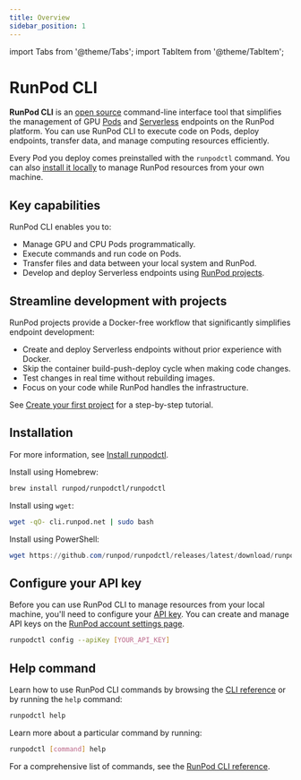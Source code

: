 ```yaml
---
title: Overview
sidebar_position: 1
---
```


import Tabs from '@theme/Tabs';
import TabItem from '@theme/TabItem';

# RunPod CLI

**RunPod CLI** is an [open source](https://github.com/runpod/runpodctl) command-line interface tool that simplifies the management of GPU [Pods](/pods/overview) and [Serverless](/serverless/overview) endpoints on the RunPod platform. You can use RunPod CLI to execute code on Pods, deploy endpoints, transfer data, and manage computing resources efficiently.

Every Pod you deploy comes preinstalled with the `runpodctl` command. You can also [install it locally](/runpodctl/install-runpodctl) to manage RunPod resources from your own machine.



## Key capabilities

RunPod CLI enables you to:

- Manage GPU and CPU Pods programmatically.
- Execute commands and run code on Pods.
- Transfer files and data between your local system and RunPod.
- Develop and deploy Serverless endpoints using [RunPod projects](/runpodctl/projects/overview).

## Streamline development with projects

RunPod projects provide a Docker-free workflow that significantly simplifies endpoint development:

- Create and deploy Serverless endpoints without prior experience with Docker.
- Skip the container build-push-deploy cycle when making code changes.
- Test changes in real time without rebuilding images.
- Focus on your code while RunPod handles the infrastructure.

See [Create your first project](/runpodctl/projects/get-started) for a step-by-step tutorial.

## Installation

For more information, see [Install runpodctl](/runpodctl/install-runpodctl).

<Tabs>

<TabItem value="macos" label="MacOS (Homebrew)">

Install using Homebrew:

```bash
brew install runpod/runpodctl/runpodctl
```

</TabItem>

<TabItem value="linux" label="Linux (WSL)" default>

Install using `wget`:

```bash
wget -qO- cli.runpod.net | sudo bash
```

</TabItem>

<TabItem value="windows" label="Windows (PowerShell)">

Install using PowerShell:

```powershell
wget https://github.com/runpod/runpodctl/releases/latest/download/runpodctl-windows-amd64.exe -O runpodctl.exe
```

</TabItem>
</Tabs>

## Configure your API key

Before you can use RunPod CLI to manage resources from your local machine, you'll need to configure your [API key](/get-started/api-keys). You can create and manage API keys on the [RunPod account settings page](https://runpod.io/console/user/settings).

```bash
runpodctl config --apiKey [YOUR_API_KEY]
```

## Help command

Learn how to use RunPod CLI commands by browsing the [CLI reference](/runpodctl/reference/runpodctl) or by running the `help` command:

```bash
runpodctl help
```

Learn more about a particular command by running:

```bash
runpodctl [command] help
```

For a comprehensive list of commands, see the [RunPod CLI reference](/runpodctl/reference/runpodctl).

